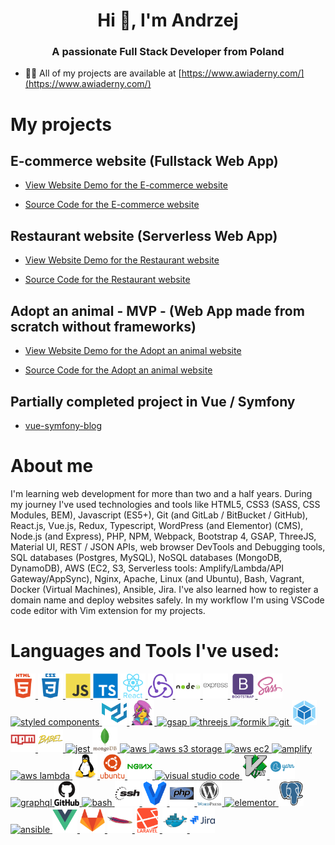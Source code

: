 <h1 align="center">Hi 👋, I'm Andrzej</h1>
<h3 align="center">A passionate Full Stack Developer from Poland</h3>

- 👨‍💻 All of my projects are available at [https://www.awiaderny.com/](https://www.awiaderny.com/)

# My projects

## E-commerce website (Fullstack Web App)

- [View Website Demo for the E-commerce website](https://ecommerce-website36.herokuapp.com/)

- [Source Code for the E-commerce website](https://github.com/awiaderny/ecommerce-pub)

## Restaurant website (Serverless Web App)

- [View Website Demo for the Restaurant website](https://www.awiadernyrestaurant.xyz/)

- [Source Code for the Restaurant website](https://github.com/awiaderny/restaurant-pub)

## Adopt an animal - MVP - (Web App made from scratch without frameworks)

- [View Website Demo for the Adopt an animal website](https://awiaderny.github.io/webpack-testing/)

- [Source Code for the Adopt an animal website](https://github.com/awiaderny/webpack-testing-pub)

## Partially completed project in Vue / Symfony

- [vue-symfony-blog](https://github.com/awiaderny/vue-symfony-blog-pub)

# About me

<p align="left">
                I'm learning web development for more than two and a half years. During
                my journey I've used technologies and tools like HTML5, CSS3
                (SASS, CSS Modules, BEM), Javascript (ES5+), Git (and GitLab / BitBucket / GitHub), React.js, Vue.js,
                Redux, Typescript, WordPress (and Elementor) (CMS), Node.js (and Express), PHP, NPM, Webpack,
                Bootstrap 4, GSAP, ThreeJS, Material UI, REST / JSON APIs,
                web browser DevTools and Debugging tools, SQL databases (Postgres, MySQL), NoSQL databases
                (MongoDB, DynamoDB), AWS (EC2, S3, Serverless tools:
                Amplify/Lambda/API Gateway/AppSync), Nginx, Apache, Linux (and Ubuntu),
                Bash, Vagrant, Docker (Virtual Machines), Ansible, Jira. I've also learned
                how to register a domain name and deploy websites safely. In
                my workflow I'm using VSCode code editor with Vim extension
                for my projects.
</p>

<h1 align="left">Languages and Tools I've used:</h1>
<p align="left">
 <a href="https://www.w3.org/html/" target="_blank"> <img src="https://raw.githubusercontent.com/devicons/devicon/d00d0969292a6569d45b06d3f350f463a0107b0d/icons/html5/html5-plain-wordmark.svg" alt="html5" width="40" height="40"/> </a>
 <a href="https://www.w3schools.com/css/" target="_blank"> <img src="https://raw.githubusercontent.com/devicons/devicon/d00d0969292a6569d45b06d3f350f463a0107b0d/icons/css3/css3-plain-wordmark.svg" alt="css3" width="40" height="40"/> </a>
 <a href="https://developer.mozilla.org/en-US/docs/Web/JavaScript" target="_blank"> <img src="https://raw.githubusercontent.com/devicons/devicon/d00d0969292a6569d45b06d3f350f463a0107b0d/icons/javascript/javascript-original.svg" alt="javascript" width="40" height="40"/> </a>
 <a href="https://www.typescriptlang.org/" target="_blank"> <img src="https://raw.githubusercontent.com/devicons/devicon/d00d0969292a6569d45b06d3f350f463a0107b0d/icons/typescript/typescript-original.svg" alt="typescript" width="40" height="40"/> </a>
 <a href="https://reactjs.org/" target="_blank"> <img src="https://raw.githubusercontent.com/devicons/devicon/d00d0969292a6569d45b06d3f350f463a0107b0d/icons/react/react-original-wordmark.svg" alt="react" width="40" height="40"/> </a>
 <a href="https://redux.js.org" target="_blank"> <img src="https://raw.githubusercontent.com/devicons/devicon/d00d0969292a6569d45b06d3f350f463a0107b0d/icons/redux/redux-original.svg" alt="redux" width="40" height="40"/> </a>
 <a href="https://nodejs.org" target="_blank"> <img src="https://raw.githubusercontent.com/devicons/devicon/d00d0969292a6569d45b06d3f350f463a0107b0d/icons/nodejs/nodejs-original-wordmark.svg" alt="nodejs" width="40" height="40"/> </a>
 <a href="https://expressjs.com" target="_blank"> <img src="https://raw.githubusercontent.com/devicons/devicon/d00d0969292a6569d45b06d3f350f463a0107b0d/icons/express/express-original-wordmark.svg" alt="express" width="40" height="40"/> </a>
 <a href="https://getbootstrap.com" target="_blank"> <img src="https://raw.githubusercontent.com/devicons/devicon/d00d0969292a6569d45b06d3f350f463a0107b0d/icons/bootstrap/bootstrap-plain-wordmark.svg" alt="bootstrap" width="40" height="40"/> </a>
 <a href="https://sass-lang.com" target="_blank"> <img src="https://raw.githubusercontent.com/devicons/devicon/d00d0969292a6569d45b06d3f350f463a0107b0d/icons/sass/sass-original.svg" alt="sass" width="40" height="40"/> </a>
 <a href="https://styled-components.com/" target="_blank"> <img src="https://styled-components.com/atom.png" alt="styled components" width="40" height="40"/> </a>
 <a href="https://material-ui.com/" target="_blank"> <img src="https://raw.githubusercontent.com/devicons/devicon/d00d0969292a6569d45b06d3f350f463a0107b0d/icons/materialui/materialui-original.svg" alt="material ui" width="40" height="40"/> </a>
 <a href="https://github.com/emotion-js/emotion" target="_blank"> <img src="https://raw.githubusercontent.com/emotion-js/emotion/master/emotion.png" alt="emotion" width="40" height="40"/> </a>
 <a href="https://greensock.com/gsap/" target="_blank"> <img src="https://richcontentdesign.com/wp-content/uploads/2019/10/greensock@2x.png" alt="gsap" width="40" height="40"/> </a>
 <a href="https://threejs.org/" target="_blank"> <img src="https://miro.medium.com/max/724/1*aDcnXab1QC_5KF8JUxDEYA.png" alt="threejs" width="80" height="40"/> </a>
 <a href="https://formik.org/" target="_blank"> <img src="https://user-images.githubusercontent.com/4060187/61057426-4e5a4600-a3c3-11e9-9114-630743e05814.png" alt="formik" width="40" height="40"/> </a>
 <a href="https://git-scm.com/" target="_blank"> <img src="https://www.vectorlogo.zone/logos/git-scm/git-scm-icon.svg" alt="git" width="40" height="40"/> </a>
 <a href="https://webpack.js.org" target="_blank"> <img src="https://raw.githubusercontent.com/devicons/devicon/d00d0969292a6569d45b06d3f350f463a0107b0d/icons/webpack/webpack-original.svg" alt="webpack" width="40" height="40"/> </a>
 <a href="https://www.npmjs.com/" target="_blank"> <img src="https://raw.githubusercontent.com/devicons/devicon/d00d0969292a6569d45b06d3f350f463a0107b0d/icons/npm/npm-original-wordmark.svg" alt="npm" width="40" height="40"/> </a>
 <a href="https://babeljs.io/" target="_blank"> <img src="https://raw.githubusercontent.com/devicons/devicon/d00d0969292a6569d45b06d3f350f463a0107b0d/icons/babel/babel-original.svg" alt="babel" width="40" height="40"/> </a>
 <a href="https://jestjs.io" target="_blank"> <img src="https://www.vectorlogo.zone/logos/jestjsio/jestjsio-icon.svg" alt="jest" width="40" height="40"/> </a>
 <a href="https://www.mongodb.com/" target="_blank"> <img src="https://raw.githubusercontent.com/devicons/devicon/d00d0969292a6569d45b06d3f350f463a0107b0d/icons/mongodb/mongodb-original-wordmark.svg" alt="mongodb" width="40" height="40"/> </a>
 <a href="https://aws.amazon.com" target="_blank"> <img src="https://upload.wikimedia.org/wikipedia/commons/thumb/5/5c/AWS_Simple_Icons_AWS_Cloud.svg/1200px-AWS_Simple_Icons_AWS_Cloud.svg.png" alt="aws" width="60" height="40"/> </a>
 <a href="https://aws.amazon.com/s3/" target="_blank"> <img src="https://www.dmuth.org/wp-content/uploads/2019/09/aws-s3-icon.png" alt="aws s3 storage" width="40" height="40"/> </a>
 <a href="https://aws.amazon.com/ec2/" target="_blank"> <img src="https://cdn.worldvectorlogo.com/logos/aws-ec2.svg" alt="aws ec2" width="40" height="40"/> </a>
 <a href="https://aws.amazon.com/amplify/" target="_blank"> <img src="https://docs.amplify.aws/assets/logo-dark.svg" alt="amplify" width="40" height="40"/> </a>
 <a href="https://aws.amazon.com/lambda/" target="_blank"> <img src="https://miro.medium.com/max/1000/1*gcpNI5rPdZn2kE5caUd4Cg.png" alt="aws lambda" width="40" height="40"/> </a>
 <a href="https://www.linux.org/" target="_blank"> <img src="https://raw.githubusercontent.com/devicons/devicon/d00d0969292a6569d45b06d3f350f463a0107b0d/icons/linux/linux-original.svg" alt="linux" width="40" height="40"/> </a>
 <a href="https://ubuntu.com/" target="_blank"> <img src="https://raw.githubusercontent.com/devicons/devicon/d00d0969292a6569d45b06d3f350f463a0107b0d/icons/ubuntu/ubuntu-plain-wordmark.svg" alt="ubuntu" width="40" height="40"/> </a>
 <a href="https://www.nginx.com/" target="_blank"> <img src="https://raw.githubusercontent.com/devicons/devicon/d00d0969292a6569d45b06d3f350f463a0107b0d/icons/nginx/nginx-original.svg" alt="nginx" width="40" height="40"/> </a>
 <a href="https://code.visualstudio.com/" target="_blank"> <img src="https://upload.wikimedia.org/wikipedia/commons/thumb/9/9a/Visual_Studio_Code_1.35_icon.svg/1024px-Visual_Studio_Code_1.35_icon.svg.png" alt="visual studio code" width="40" height="40"/> </a>
 <a href="https://www.vim.org/" target="_blank"> <img src="https://raw.githubusercontent.com/devicons/devicon/d00d0969292a6569d45b06d3f350f463a0107b0d/icons/vim/vim-original.svg" alt="vim" width="40" height="40"/> </a>
 <a href="https://yarnpkg.com/" target="_blank"> <img src="https://raw.githubusercontent.com/devicons/devicon/d00d0969292a6569d45b06d3f350f463a0107b0d/icons/yarn/yarn-original-wordmark.svg" alt="yarn" width="40" height="40"/> </a>
 <a href="https://graphql.org" target="_blank"> <img src="https://www.vectorlogo.zone/logos/graphql/graphql-icon.svg" alt="graphql" width="40" height="40"/> </a>
 <a href="https://github.com/" target="_blank"> <img src="https://raw.githubusercontent.com/devicons/devicon/d00d0969292a6569d45b06d3f350f463a0107b0d/icons/github/github-original-wordmark.svg" alt="github" width="40" height="40"/> </a>
 <a href="https://www.gnu.org/software/bash/" target="_blank"> <img src="https://www.vectorlogo.zone/logos/gnu_bash/gnu_bash-icon.svg" alt="bash" width="40" height="40"/> </a>
 <a href="#" target="_blank"> <img src="https://raw.githubusercontent.com/devicons/devicon/d00d0969292a6569d45b06d3f350f463a0107b0d/icons/ssh/ssh-original-wordmark.svg" alt="ssh" width="40" height="40"/> </a>
                   <a href="https://www.vagrantup.com/" target="_blank">
                    <img
                      src="https://raw.githubusercontent.com/devicons/devicon/2ae2a900d2f041da66e950e4d48052658d850630/icons/vagrant/vagrant-original.svg"
                      alt="vagrant"
                      width="40"
                      height="40"
                    />
                  </a>
                  <a href="https://www.php.net/" target="_blank">
                    <img
                      src="https://raw.githubusercontent.com/devicons/devicon/2ae2a900d2f041da66e950e4d48052658d850630/icons/php/php-original.svg"
                      alt="php"
                      width="40"
                      height="40"
                    />
                  </a>
                  <a href="https://wordpress.org/download/" target="_blank">
                    <img
                      src="https://raw.githubusercontent.com/devicons/devicon/2ae2a900d2f041da66e950e4d48052658d850630/icons/wordpress/wordpress-original.svg"
                      alt="wordpress"
                      width="40"
                      height="40"
                    />
                  </a>
                  <a href="https://elementor.com/" target="_blank">
                    <img
                      src="https://ps.w.org/fancy-elementor-flipbox/assets/icon-256x256.png?rev=1996709"
                      alt="elementor"
                      width="40"
                      height="40"
                    />
                  </a>
                  <a href="https://www.postgresql.org/" target="_blank">
                    <img
                      src="https://raw.githubusercontent.com/devicons/devicon/2ae2a900d2f041da66e950e4d48052658d850630/icons/postgresql/postgresql-original.svg"
                      alt="postgresql"
                      width="40"
                      height="40"
                    />
                  </a>
                  <a href="https://www.ansible.com/" target="_blank">
                    <img
                      src="https://www.vectorlogo.zone/logos/ansible/ansible-icon.svg"
                      alt="ansible"
                      width="40"
                      height="40"
                    />
                  </a>
                  <a href="https://vuejs.org/" target="_blank">
                    <img
                      src="https://raw.githubusercontent.com/devicons/devicon/2ae2a900d2f041da66e950e4d48052658d850630/icons/vuejs/vuejs-original.svg"
                      alt="vuejs"
                      width="40"
                      height="40"
                    />
                  </a>
                  <a href="https://about.gitlab.com/" target="_blank">
                    <img
                      src="https://raw.githubusercontent.com/devicons/devicon/2ae2a900d2f041da66e950e4d48052658d850630/icons/gitlab/gitlab-original.svg"
                      alt="gitlab"
                      width="40"
                      height="40"
                    />
                  </a>
                  <a href="https://www.apache.org/" target="_blank">
                    <img
                      src="https://raw.githubusercontent.com/devicons/devicon/2ae2a900d2f041da66e950e4d48052658d850630/icons/apache/apache-original.svg"
                      alt="apache"
                      width="40"
                      height="40"
                    />
                  </a>
                  <a href="https://laravel.com/" target="_blank">
                    <img
                      src="https://raw.githubusercontent.com/devicons/devicon/2ae2a900d2f041da66e950e4d48052658d850630/icons/laravel/laravel-plain-wordmark.svg"
                      alt="laravel"
                      width="40"
                      height="40"
                    />
                  </a>
                  <a href="https://www.docker.com/" target="_blank">
                    <img
                      src="https://raw.githubusercontent.com/devicons/devicon/2ae2a900d2f041da66e950e4d48052658d850630/icons/docker/docker-original.svg"
                      alt="docker"
                      width="40"
                      height="40"
                    />
                  </a>
                  <a href="https://www.atlassian.com/software/jira" target="_blank">
                    <img
                      src="https://raw.githubusercontent.com/devicons/devicon/2ae2a900d2f041da66e950e4d48052658d850630/icons/jira/jira-original-wordmark.svg"
                      alt="jira"
                      width="40"
                      height="40"
                    />
                  </a>
</p>

